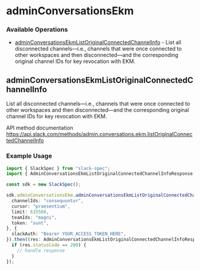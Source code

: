 # adminConversationsEkm

### Available Operations

* [adminConversationsEkmListOriginalConnectedChannelInfo](#adminconversationsekmlistoriginalconnectedchannelinfo) - List all disconnected channels—i.e., channels that were once connected to other workspaces and then disconnected—and the corresponding original channel IDs for key revocation with EKM.

## adminConversationsEkmListOriginalConnectedChannelInfo

List all disconnected channels—i.e., channels that were once connected to other workspaces and then disconnected—and the corresponding original channel IDs for key revocation with EKM.

API method documentation
<https://api.slack.com/methods/admin.conversations.ekm.listOriginalConnectedChannelInfo>

### Example Usage

```typescript
import { SlackSpec } from "slack-spec";
import { AdminConversationsEkmListOriginalConnectedChannelInfoResponse } from "slack-spec/dist/sdk/models/operations";

const sdk = new SlackSpec();

sdk.adminConversationsEkm.adminConversationsEkmListOriginalConnectedChannelInfo({
  channelIds: "consequuntur",
  cursor: "praesentium",
  limit: 615560,
  teamIds: "magni",
  token: "sunt",
}, {
  slackAuth: "Bearer YOUR_ACCESS_TOKEN_HERE",
}).then((res: AdminConversationsEkmListOriginalConnectedChannelInfoResponse) => {
  if (res.statusCode == 200) {
    // handle response
  }
});
```
